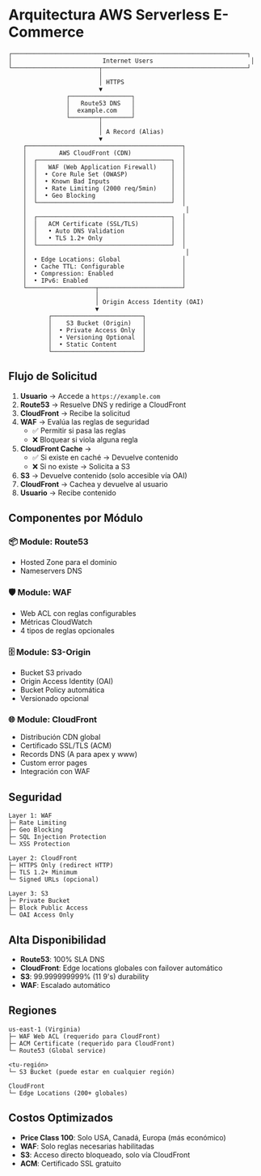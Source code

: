 # Arquitectura AWS Serverless E-Commerce

```
┌─────────────────────────────────────────────────────────────────┐
│                         Internet Users                           │
└────────────────────────┬────────────────────────────────────────┘
                         │
                         │ HTTPS
                         ▼
                ┌─────────────────┐
                │   Route53 DNS   │
                │  example.com    │
                └────────┬────────┘
                         │
                         │ A Record (Alias)
                         ▼
    ┌───────────────────────────────────────────┐
    │         AWS CloudFront (CDN)              │
    │  ┌─────────────────────────────────────┐  │
    │  │   WAF (Web Application Firewall)    │  │
    │  │  • Core Rule Set (OWASP)            │  │
    │  │  • Known Bad Inputs                 │  │
    │  │  • Rate Limiting (2000 req/5min)    │  │
    │  │  • Geo Blocking                     │  │
    │  └─────────────────────────────────────┘  │
    │                                            │
    │  ┌─────────────────────────────────────┐  │
    │  │   ACM Certificate (SSL/TLS)         │  │
    │  │   • Auto DNS Validation             │  │
    │  │   • TLS 1.2+ Only                   │  │
    │  └─────────────────────────────────────┘  │
    │                                            │
    │  • Edge Locations: Global                 │
    │  • Cache TTL: Configurable                │
    │  • Compression: Enabled                   │
    │  • IPv6: Enabled                          │
    └───────────────────┬───────────────────────┘
                        │
                        │ Origin Access Identity (OAI)
                        ▼
           ┌─────────────────────────┐
           │    S3 Bucket (Origin)   │
           │  • Private Access Only  │
           │  • Versioning Optional  │
           │  • Static Content       │
           └─────────────────────────┘

```

## Flujo de Solicitud

1. **Usuario** → Accede a `https://example.com`
2. **Route53** → Resuelve DNS y redirige a CloudFront
3. **CloudFront** → Recibe la solicitud
4. **WAF** → Evalúa las reglas de seguridad
   - ✅ Permitir si pasa las reglas
   - ❌ Bloquear si viola alguna regla
5. **CloudFront Cache** → 
   - ✅ Si existe en caché → Devuelve contenido
   - ❌ Si no existe → Solicita a S3
6. **S3** → Devuelve contenido (solo accesible vía OAI)
7. **CloudFront** → Cachea y devuelve al usuario
8. **Usuario** → Recibe contenido

## Componentes por Módulo

### 📦 Module: Route53
- Hosted Zone para el dominio
- Nameservers DNS

### 🛡️ Module: WAF
- Web ACL con reglas configurables
- Métricas CloudWatch
- 4 tipos de reglas opcionales

### 🗄️ Module: S3-Origin
- Bucket S3 privado
- Origin Access Identity (OAI)
- Bucket Policy automática
- Versionado opcional

### 🌐 Module: CloudFront
- Distribución CDN global
- Certificado SSL/TLS (ACM)
- Records DNS (A para apex y www)
- Custom error pages
- Integración con WAF

## Seguridad

```
Layer 1: WAF
├─ Rate Limiting
├─ Geo Blocking
├─ SQL Injection Protection
└─ XSS Protection

Layer 2: CloudFront
├─ HTTPS Only (redirect HTTP)
├─ TLS 1.2+ Minimum
└─ Signed URLs (opcional)

Layer 3: S3
├─ Private Bucket
├─ Block Public Access
└─ OAI Access Only
```

## Alta Disponibilidad

- **Route53**: 100% SLA DNS
- **CloudFront**: Edge locations globales con failover automático
- **S3**: 99.999999999% (11 9's) durability
- **WAF**: Escalado automático

## Regiones

```
us-east-1 (Virginia)
├─ WAF Web ACL (requerido para CloudFront)
├─ ACM Certificate (requerido para CloudFront)
└─ Route53 (Global service)

<tu-región>
└─ S3 Bucket (puede estar en cualquier región)

CloudFront
└─ Edge Locations (200+ globales)
```

## Costos Optimizados

- **Price Class 100**: Solo USA, Canadá, Europa (más económico)
- **WAF**: Solo reglas necesarias habilitadas
- **S3**: Acceso directo bloqueado, solo vía CloudFront
- **ACM**: Certificado SSL gratuito
